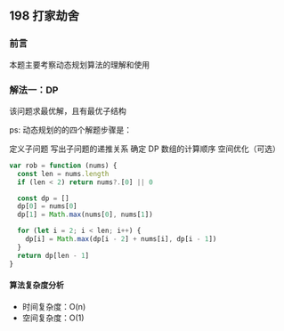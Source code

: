 ## 198 打家劫舍

### 前言
本题主要考察动态规划算法的理解和使用


### 解法一：DP
该问题求最优解，且有最优子结构

ps:
动态规划的的四个解题步骤是：

定义子问题
写出子问题的递推关系
确定 DP 数组的计算顺序
空间优化（可选）

```js
var rob = function (nums) {
  const len = nums.length
  if (len < 2) return nums?.[0] || 0

  const dp = []
  dp[0] = nums[0]
  dp[1] = Math.max(nums[0], nums[1])

  for (let i = 2; i < len; i++) {
    dp[i] = Math.max(dp[i - 2] + nums[i], dp[i - 1])
  }
  return dp[len - 1]
}
```

#### 算法复杂度分析
- 时间复杂度：O(n)
- 空间复杂度：O(1) 
&nbsp;
    